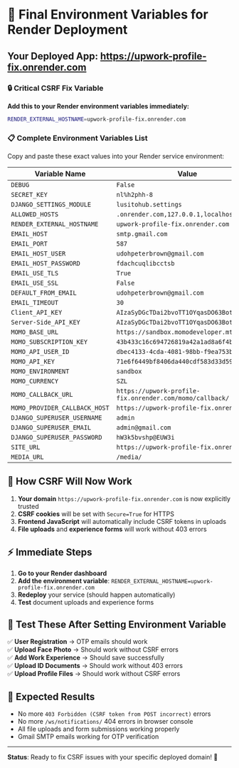 # 🚀 Final Environment Variables for Render Deployment

## Your Deployed App: https://upwork-profile-fix.onrender.com

### 🔒 **Critical CSRF Fix Variable**

**Add this to your Render environment variables immediately:**

```bash
RENDER_EXTERNAL_HOSTNAME=upwork-profile-fix.onrender.com
```

### 📋 **Complete Environment Variables List**

Copy and paste these exact values into your Render service environment:

| Variable Name | Value |
|---------------|--------|
| `DEBUG` | `False` |
| `SECRET_KEY` | `nl%h2phh-8` |
| `DJANGO_SETTINGS_MODULE` | `lusitohub.settings` |
| `ALLOWED_HOSTS` | `.onrender.com,127.0.0.1,localhost` |
| `RENDER_EXTERNAL_HOSTNAME` | `upwork-profile-fix.onrender.com` |
| `EMAIL_HOST` | `smtp.gmail.com` |
| `EMAIL_PORT` | `587` |
| `EMAIL_HOST_USER` | `udohpeterbrown@gmail.com` |
| `EMAIL_HOST_PASSWORD` | `fdachcuqlibcctsb` |
| `EMAIL_USE_TLS` | `True` |
| `EMAIL_USE_SSL` | `False` |
| `DEFAULT_FROM_EMAIL` | `udohpeterbrown@gmail.com` |
| `EMAIL_TIMEOUT` | `30` |
| `Client_API_KEY` | `AIzaSyDGcTDai2bvoTT1OYqasDO63BotbnE6eIc` |
| `Server-Side_API_KEY` | `AIzaSyDGcTDai2bvoTT1OYqasDO63BotbnE6eIc` |
| `MOMO_BASE_URL` | `https://sandbox.momodeveloper.mtn.com` |
| `MOMO_SUBSCRIPTION_KEY` | `43b433c16c694726819a42a1ad8a6f4b` |
| `MOMO_API_USER_ID` | `dbec4133-4cda-4081-98bb-f9ea753b609f` |
| `MOMO_API_KEY` | `71e6f6449bf8406da440cdf583d33d59` |
| `MOMO_ENVIRONMENT` | `sandbox` |
| `MOMO_CURRENCY` | `SZL` |
| `MOMO_CALLBACK_URL` | `https://upwork-profile-fix.onrender.com/momo/callback/` |
| `MOMO_PROVIDER_CALLBACK_HOST` | `https://upwork-profile-fix.onrender.com` |
| `DJANGO_SUPERUSER_USERNAME` | `admin` |
| `DJANGO_SUPERUSER_EMAIL` | `admin@gmail.com` |
| `DJANGO_SUPERUSER_PASSWORD` | `hW3k5bvshp@EUW3i` |
| `SITE_URL` | `https://upwork-profile-fix.onrender.com` |
| `MEDIA_URL` | `/media/` |

## 🔧 **How CSRF Will Now Work**

1. **Your domain** `https://upwork-profile-fix.onrender.com` is now explicitly trusted
2. **CSRF cookies** will be set with `Secure=True` for HTTPS
3. **Frontend JavaScript** will automatically include CSRF tokens in uploads
4. **File uploads** and **experience forms** will work without 403 errors

## ⚡ **Immediate Steps**

1. **Go to your Render dashboard**
2. **Add the environment variable**: `RENDER_EXTERNAL_HOSTNAME=upwork-profile-fix.onrender.com`
3. **Redeploy** your service (should happen automatically)
4. **Test** document uploads and experience forms

## 🎯 **Test These After Setting Environment Variable**

✅ **User Registration** → OTP emails should work  
✅ **Upload Face Photo** → Should work without CSRF errors  
✅ **Add Work Experience** → Should save successfully  
✅ **Upload ID Documents** → Should work without 403 errors  
✅ **Upload Profile Files** → Should work without CSRF errors  

## 📝 **Expected Results**

- No more `403 Forbidden (CSRF token from POST incorrect)` errors
- No more `/ws/notifications/` 404 errors in browser console
- All file uploads and form submissions working properly
- Gmail SMTP emails working for OTP verification

---

**Status**: Ready to fix CSRF issues with your specific deployed domain! 🎉
